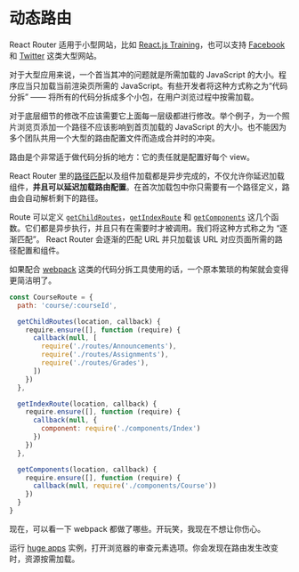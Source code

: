 # 动态路由

React Router 适用于小型网站，比如 [React.js Training](https://reactjs-training.com)，也可以支持 [Facebook](https://www.facebook.com/) 和 [Twitter](https://twitter.com/) 这类大型网站。

对于大型应用来说，一个首当其冲的问题就是所需加载的 JavaScript 的大小。程序应当只加载当前渲染页所需的 JavaScript。有些开发者将这种方式称之为“代码分拆” —— 将所有的代码分拆成多个小包，在用户浏览过程中按需加载。

对于底层细节的修改不应该需要它上面每一层级都进行修改。举个例子，为一个照片浏览页添加一个路径不应该影响到首页加载的 JavaScript 的大小。也不能因为多个团队共用一个大型的路由配置文件而造成合并时的冲突。

路由是个非常适于做代码分拆的地方：它的责任就是配置好每个 view。

React Router 里的[路径匹配](/docs/guides/basics/RouteMatching.md)以及组件加载都是异步完成的，不仅允许你延迟加载组件，**并且可以延迟加载路由配置**。在首次加载包中你只需要有一个路径定义，路由会自动解析剩下的路径。

Route 可以定义 [`getChildRoutes`](/docs/API.md#getchildrouteslocation-callback)，[`getIndexRoute`](/docs/API.md#getindexroutelocation-callback) 和 [`getComponents`](/docs/API.md#getcomponentslocation-callback) 这几个函数。它们都是异步执行，并且只有在需要时才被调用。我们将这种方式称之为 “逐渐匹配”。 React Router 会逐渐的匹配 URL 并只加载该 URL 对应页面所需的路径配置和组件。

如果配合 [webpack](http://webpack.github.io/) 这类的代码分拆工具使用的话，一个原本繁琐的构架就会变得更简洁明了。

```js
const CourseRoute = {
  path: 'course/:courseId',

  getChildRoutes(location, callback) {
    require.ensure([], function (require) {
      callback(null, [
        require('./routes/Announcements'),
        require('./routes/Assignments'),
        require('./routes/Grades'),
      ])
    })
  },

  getIndexRoute(location, callback) {
    require.ensure([], function (require) {
      callback(null, {
        component: require('./components/Index')
      })
    })
  },

  getComponents(location, callback) {
    require.ensure([], function (require) {
      callback(null, require('./components/Course'))
    })
  }
}
```
现在，可以看一下 webpack 都做了哪些。开玩笑，我现在不想让你伤心。

运行 [huge apps](https://github.com/rackt/react-router/tree/master/examples/huge-apps) 实例，打开浏览器的审查元素选项。你会发现在路由发生改变时，资源按需加载。
